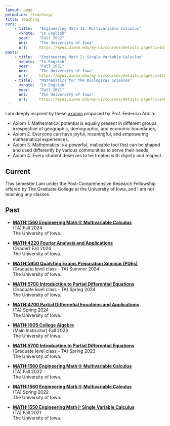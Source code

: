 ```yaml
---
layout: page
permalink: /teaching/
title: Teaching
curs:
    - title:   "Engineering Math II: Multivariable Calculus"
      <>note:  "In English"
      year:    "Fall 2022"
      uni:     "The University of Iowa"
      url:     https://myui.uiowa.edu/my-ui/courses/details.page?ci=152065&id=953716
pasts:
    - title:   "Engineering Math I: Single Variable Calculus"
      <>note:  "In English"
      year:    "Fall 2021"
      uni:     "The University of Iowa"
      url:     https://myui.uiowa.edu/my-ui/courses/details.page?ci=155573&id=941316 
    - title:   "Mathematics for the Biological Sciences"
      <>note:  "In English"
      year:    "Fall 2021"
      uni:     "The University of Iowa"
      url:     https://myui.uiowa.edu/my-ui/courses/details.page?ci=149667&id=941277
---
```


I am deeply inspired by these [axioms](https://fardila.com/) proposed by Prof. Federico Ardila:

- Axiom 1. Mathematical potential is equally present in different groups, irrespective of geographic, demographic, and economic boundaries,
- Axiom 2. Everyone can have joyful, meaningful, and empowering mathematical experiences,
- Axiom 3. Mathematics is a powerful, malleable tool that can be shaped and used differently by various communities to serve their needs,
- Axiom 4. Every student deserves to be treated with dignity and respect.


## Current

This semester I am under the Post-Comprehensive Research Fellowship offered by The Graduate College at the University of Iowa, and I am not teaching any classes.
 

## Past

- **[MATH:1560 Engineering Math II: Multivariable Calculus](https://myui.uiowa.edu/my-ui/courses/details.page?ci=152065&id=1018300)** <br /> 
 (TA) Fall 2024 <br /> The University of Iowa.

- **[MATH:4220 Fourier Analysis and Applications](https://myui.uiowa.edu/my-ui/courses/details.page?ci=173788&id=1025657)** <br /> 
 (Grader) Fall 2024 <br /> The University of Iowa.
 

- **[MATH:5950 Qualyfing Exams Preparation Seminar (PDEs)](https://myui.uiowa.edu/my-ui/courses/details.page?ci=149697&id=980060)** <br /> 
 (Graduate level class - TA) Summer 2024 <br /> The University of Iowa.

- **[MATH:5700 Introduction to Partial Differential Equations](https://myui.uiowa.edu/my-ui/courses/details.page?ci=149697&id=980060)** <br /> 
 (Graduate level class - TA) Spring 2024 <br /> The University of Iowa.
 
- **[MATH:4700 Partial Differential Equations and Applications](https://myui.uiowa.edu/my-ui/courses/details.page?ci=173787&id=1015387)** <br /> 
(TA) Spring 2024 <br />  The University of Iowa.

- **[MATH:1005 College Algebra](https://myui.uiowa.edu/my-ui/courses/details.page?ci=157684&id=994167)** <br /> 
 (Main instructor) Fall 2023 <br /> The University of Iowa.
 
- **[MATH:5700 Introduction to Partial Differential Equations](https://myui.uiowa.edu/my-ui/courses/details.page?ci=149697&id=980060)** <br /> 
 (Graduate level class - TA) Spring 2023 <br /> The University of Iowa.
 
 - **[MATH:1560 Engineering Math II: Multivariable Calculus](https://myui.uiowa.edu/my-ui/courses/details.page?ci=152065&id=953716)** <br /> 
 (TA) Fall 2022 <br /> The University of Iowa.

- **[MATH:1560 Engineering Math II: Multivariable Calculus](https://myui.uiowa.edu/my-ui/courses/details.page?ci=152065&id=953716)** <br /> 
 (TA) Spring 2022 <br /> The University of Iowa.
 
- **[MATH:1550 Engineering Math I: Single Variable Calculus](https://myui.uiowa.edu/my-ui/courses/details.page?ci=155573&id=941316)** <br /> 
 (TA) Fall 2021 <br /> The University of Iowa.
 


